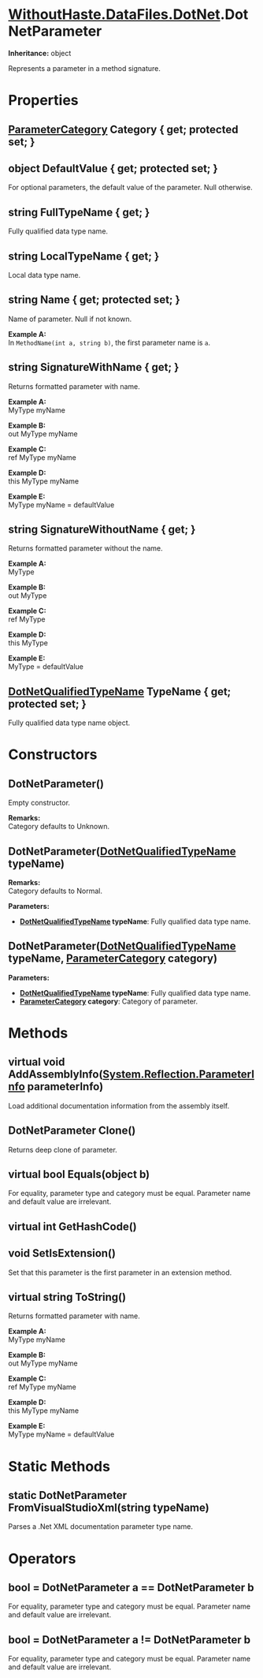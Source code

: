# [WithoutHaste.DataFiles.DotNet](TableOfContents.WithoutHaste.DataFiles.DotNet.md).DotNetParameter

**Inheritance:** object  

Represents a parameter in a method signature.  

# Properties

## [ParameterCategory](WithoutHaste.DataFiles.DotNet.ParameterCategory.md) Category { get; protected set; }

## object DefaultValue { get; protected set; }

For optional parameters, the default value of the parameter. Null otherwise.  

## string FullTypeName { get; }

Fully qualified data type name.  

## string LocalTypeName { get; }

Local data type name.  

## string Name { get; protected set; }

Name of parameter. Null if not known.  

**Example A:**  
In `MethodName(int a, string b)`, the first parameter name is `a`.  

## string SignatureWithName { get; }

Returns formatted parameter with name.  

**Example A:**  
MyType myName  

**Example B:**  
out MyType myName  

**Example C:**  
ref MyType myName  

**Example D:**  
this MyType myName  

**Example E:**  
MyType myName = defaultValue  

## string SignatureWithoutName { get; }

Returns formatted parameter without the name.  

**Example A:**  
MyType  

**Example B:**  
out MyType  

**Example C:**  
ref MyType  

**Example D:**  
this MyType  

**Example E:**  
MyType = defaultValue  

## [DotNetQualifiedTypeName](WithoutHaste.DataFiles.DotNet.DotNetQualifiedTypeName.md) TypeName { get; protected set; }

Fully qualified data type name object.  

# Constructors

## DotNetParameter()

Empty constructor.  

**Remarks:**  
Category defaults to Unknown.  

## DotNetParameter([DotNetQualifiedTypeName](WithoutHaste.DataFiles.DotNet.DotNetQualifiedTypeName.md) typeName)

**Remarks:**  
Category defaults to Normal.  

**Parameters:**  
* **[DotNetQualifiedTypeName](WithoutHaste.DataFiles.DotNet.DotNetQualifiedTypeName.md) typeName**: Fully qualified data type name.  

## DotNetParameter([DotNetQualifiedTypeName](WithoutHaste.DataFiles.DotNet.DotNetQualifiedTypeName.md) typeName, [ParameterCategory](WithoutHaste.DataFiles.DotNet.ParameterCategory.md) category)

**Parameters:**  
* **[DotNetQualifiedTypeName](WithoutHaste.DataFiles.DotNet.DotNetQualifiedTypeName.md) typeName**: Fully qualified data type name.  
* **[ParameterCategory](WithoutHaste.DataFiles.DotNet.ParameterCategory.md) category**: Category of parameter.  

# Methods

## virtual void AddAssemblyInfo([System.Reflection.ParameterInfo](https://docs.microsoft.com/en-us/dotnet/api/system.reflection.parameterinfo) parameterInfo)

Load additional documentation information from the assembly itself.  

## DotNetParameter Clone()

Returns deep clone of parameter.  

## virtual bool Equals(object b)

For equality, parameter type and category must be equal. Parameter name and default value are irrelevant.  

## virtual int GetHashCode()

## void SetIsExtension()

Set that this parameter is the first parameter in an extension method.  

## virtual string ToString()

Returns formatted parameter with name.  

**Example A:**  
MyType myName  

**Example B:**  
out MyType myName  

**Example C:**  
ref MyType myName  

**Example D:**  
this MyType myName  

**Example E:**  
MyType myName = defaultValue  

# Static Methods

## static DotNetParameter FromVisualStudioXml(string typeName)

Parses a .Net XML documentation parameter type name.  

# Operators

## bool = DotNetParameter a == DotNetParameter b

For equality, parameter type and category must be equal. Parameter name and default value are irrelevant.  

## bool = DotNetParameter a != DotNetParameter b

For equality, parameter type and category must be equal. Parameter name and default value are irrelevant.  

